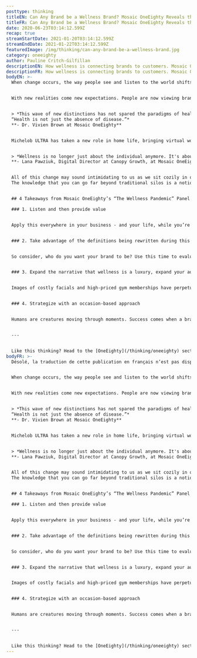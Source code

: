 ```yaml
---
posttype: thinking
titleEN: Can Any Brand be a Wellness Brand? Mosaic OneEighty Reveals the Significance of Marketing Wellness
titleFR: Can Any Brand be a Wellness Brand? Mosaic OneEighty Reveals the Significance of Marketing Wellness
date: 2020-06-23T03:14:12.599Z
recap: true
streamStartDate: 2021-01-20T03:14:12.599Z
streamEndDate: 2021-01-22T03:14:12.599Z
featuredImage: /img/thinking/can-any-brand-be-a-wellness-brand.jpg
category: oneeighty
author: Pauline Critch-Gilfillan
descriptionEN: How wellness is connecting brands to customers. Mosaic OneEighty and the importance of wellness branding in the here and now.
descriptionFR: How wellness is connecting brands to customers. Mosaic OneEighty and the importance of wellness branding in the here and now.
bodyEN: >-
  When change occurs, the way people see and listen to the world shifts. This is what makes media so powerful. It has the ability to control the narrative about what’s happening in the world, thereby impacting how people move, buy and interact.


  With new realities come new expectations. People are now viewing brands through three distinctions: “safe or unsafe,” “helpful or unhelpful,” “courageous or cowardly.”   


  > *This wave of new distinctions has not spared the paradigms of health and wellness. Moving far beyond face masks and spin bikes, the definition of wellness is expanding to include mental health, social connection, and frankly — anything that makes you and your circle feel good. 
  “Health is not just the absence of disease.”*
  **- Dr. Vivien Brown at Mosaic OneEighty**


  Michelob ULTRA has taken a new role in home life, bringing virtual workouts to the nation, in support of local gyms and studios. HBO’s latest campaign “It’s OK to not be OK” used faces of their past and present TV series to promote mental health during quarantine.


  > *Wellness is no longer just about the individual anymore. It's about the greater collective, and that includes the earth.*
  **- Lana Pawziuk, Digital Director at Canopy Growth, at Mosaic OneEighty**


  All of this change may sound intimidating to us as we sit cozily in our comfort zone. However, there’s great opportunity at hand to move beyond this way of thinking. Brands now have the chance to solidify their purpose in the world, with clarity and freedom.
  The knowledge that you can go far beyond traditional silos is a notion that could change the future of your P&L — and the world. At a time where nothing is “normal,” why not flip the script?


  ## 4 Takeaways from Mosaic OneEighty’s “The Wellness Pandemic” Panel

  ### 1. Listen and then provide value


  Apply this everywhere in your business - and your life, while you’re at it. Active listening will tell you how you can be valuable to your target. Take keen interest in the culture of your audience, listen like a therapist, and naturally become a valuable member of that community.


  ### 2. Take advantage of the definitions being rewritten during this time


  So consider, who do you want your brand to be? Use this time to evaluate if the way your brand shows up in the world is really working for you and think through a rebranding strategy. If your brand could do anything, what would it be? How could you serve your audience more powerfully?


  ### 3. Expand the narrative that wellness is a luxury, expand your audience


  Images of costly facials and high-priced gym memberships have perpetuated the idea that wellness is only for the wealthy. Malcolm X once said “when ‘I’ is replaced with ‘we’, even illness becomes wellness.” In our reckoning of an interconnected world post COVID-19, society will be faced with the glaring disparities in our health system. How can your brand foster well-being and belonging through wellness branding, without a hefty price tag?


  ### 4. Strategize with an occasion-based approach


  Humans are creatures moving through moments. Success comes when a brand weaves itself into the fabric of those moments, naturally. Look at the occasions that mean the most to your audience and craft your story around them.


  ---


  Like this thinking? Head to the [OneEighty](/thinking/oneeighty) section of our website to register for our next discussion, taking place on Wednesday, June 24. 
bodyFR: >-
  Désolé, la traduction de cette publication en français n’est pas disponible.


  When change occurs, the way people see and listen to the world shifts. This is what makes media so powerful. It has the ability to control the narrative about what’s happening in the world, thereby impacting how people move, buy and interact.


  With new realities come new expectations. People are now viewing brands through three distinctions: “safe or unsafe,” “helpful or unhelpful,” “courageous or cowardly.”   


  > *This wave of new distinctions has not spared the paradigms of health and wellness. Moving far beyond face masks and spin bikes, the definition of wellness is expanding to include mental health, social connection, and frankly — anything that makes you and your circle feel good. 
  “Health is not just the absence of disease.”*
  **- Dr. Vivien Brown at Mosaic OneEighty**


  Michelob ULTRA has taken a new role in home life, bringing virtual workouts to the nation, in support of local gyms and studios. HBO’s latest campaign “It’s OK to not be OK” used faces of their past and present TV series to promote mental health during quarantine.


  > *Wellness is no longer just about the individual anymore. It's about the greater collective, and that includes the earth.*
  **- Lana Pawziuk, Digital Director at Canopy Growth, at Mosaic OneEighty**


  All of this change may sound intimidating to us as we sit cozily in our comfort zone. However, there’s great opportunity at hand to move beyond this way of thinking. Brands now have the chance to solidify their purpose in the world, with clarity and freedom.
  The knowledge that you can go far beyond traditional silos is a notion that could change the future of your P&L — and the world. At a time where nothing is “normal,” why not flip the script?


  ## 4 Takeaways from Mosaic OneEighty’s “The Wellness Pandemic” Panel

  ### 1. Listen and then provide value


  Apply this everywhere in your business - and your life, while you’re at it. Active listening will tell you how you can be valuable to your target. Take keen interest in the culture of your audience, listen like a therapist, and naturally become a valuable member of that community.


  ### 2. Take advantage of the definitions being rewritten during this time


  So consider, who do you want your brand to be? Use this time to evaluate if the way your brand shows up in the world is really working for you and think through a rebranding strategy. If your brand could do anything, what would it be? How could you serve your audience more powerfully?


  ### 3. Expand the narrative that wellness is a luxury, expand your audience


  Images of costly facials and high-priced gym memberships have perpetuated the idea that wellness is only for the wealthy. Malcolm X once said “when ‘I’ is replaced with ‘we’, even illness becomes wellness.” In our reckoning of an interconnected world post COVID-19, society will be faced with the glaring disparities in our health system. How can your brand foster well-being and belonging through wellness branding, without a hefty price tag?


  ### 4. Strategize with an occasion-based approach


  Humans are creatures moving through moments. Success comes when a brand weaves itself into the fabric of those moments, naturally. Look at the occasions that mean the most to your audience and craft your story around them.


  ---


  Like this thinking? Head to the [OneEighty](/thinking/oneeighty) section of our website to register for our next discussion, taking place on Wednesday, June 24.
---
```

